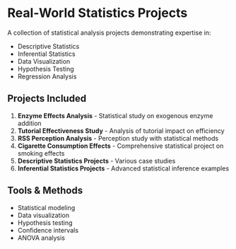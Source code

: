 # Real-World Statistics Projects

A collection of statistical analysis projects demonstrating expertise in:
- Descriptive Statistics
- Inferential Statistics
- Data Visualization
- Hypothesis Testing
- Regression Analysis

## Projects Included

1. **Enzyme Effects Analysis** - Statistical study on exogenous enzyme addition
2. **Tutorial Effectiveness Study** - Analysis of tutorial impact on efficiency
3. **RSS Perception Analysis** - Perception study with statistical methods
4. **Cigarette Consumption Effects** - Comprehensive statistical project on smoking effects
5. **Descriptive Statistics Projects** - Various case studies
6. **Inferential Statistics Projects** - Advanced statistical inference examples

## Tools & Methods
- Statistical modeling
- Data visualization
- Hypothesis testing
- Confidence intervals
- ANOVA analysis
